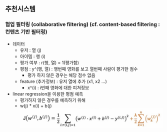 ## 추천시스템

### 협업 필터링 (collaborative filtering) (cf. content-based filtering : 컨텐츠 기반 필터링)
* 데이터
    * 유저 : 열 (j)
    * 아이템 : 행 (i)
    * 평가 여부 : r(행, 열) = 1(평가함)
    * 평점 : y^(행, 열) : 행번째 영화를 보고 열번째 사람이 평가한 점수
        * 평가 하지 않은 경우는 해당 점수 없음
    * feature (추가정보) : 유저 열에 추가 (x1, x2 ...)
        * x^(i) : i번째 영화에 대한 피쳐정보
* linear regression을 이용한 평점 예측
    * 평가하지 않은 경우를 예측하기 위해
    * w(j) * x(i) + b(j)
![이미지](./images/cf.png)
